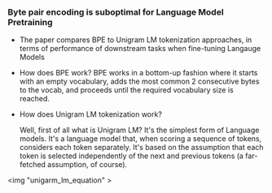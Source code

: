 ### Byte pair encoding is suboptimal for Language Model Pretraining

* The paper compares BPE to Unigram LM tokenization approaches, in terms of performance of downstream tasks when fine-tuning Langauge Models

* How does BPE work?
	BPE works in a bottom-up fashion where it starts with an empty vocabulary, adds the most common 2 consecutive bytes to the vocab, and proceeds until the required vocabulary size is reached.

* How does Unigram LM tokenization work?

	Well, first of all what is Unigram LM? It's the simplest form of Language models. It's a language model that, when scoring a sequence of tokens, considers each token separately. It's based on the assumption that each token is selected independently of the next and previous tokens (a far-fetched assumption, of course).

<img "unigarm_lm_equation" >
	
